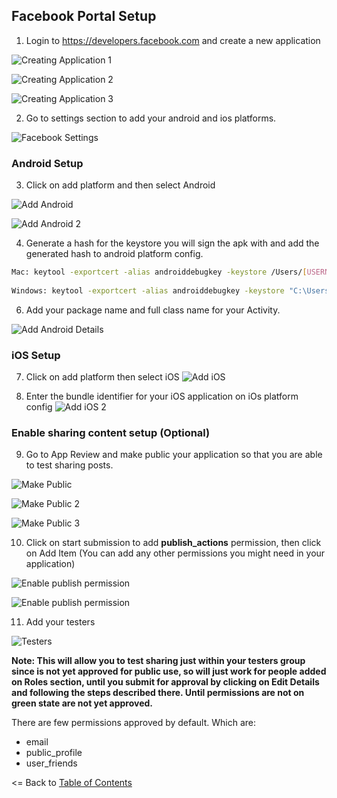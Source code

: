 ## Facebook Portal Setup

1. Login to https://developers.facebook.com and create a new application

![Creating Application 1](https://github.com/CrossGeeks/FacebookClientPlugin/blob/develop/images/create-fb-app.jpg?raw=true)

![Creating Application 2](https://github.com/CrossGeeks/FacebookClientPlugin/blob/develop/images/create-fb-app-2.jpg?raw=true)

![Creating Application 3](https://github.com/CrossGeeks/FacebookClientPlugin/blob/develop/images/fb-app-start.png?raw=true)

2. Go to settings section to add your android and ios platforms.

![Facebook Settings](https://github.com/CrossGeeks/FacebookClientPlugin/blob/develop/images/fb-app-settings.png)



### Android Setup

3. Click on add platform and then select Android


![Add Android](https://github.com/CrossGeeks/FacebookClientPlugin/blob/develop/images/create-android-app.png?raw=true)

![Add Android 2](https://github.com/CrossGeeks/FacebookClientPlugin/blob/develop/images/create-android-app-2.png?raw=true)

4. Generate a hash for the keystore you will sign the apk with and add the generated hash to android platform config.

```bash
Mac: keytool -exportcert -alias androiddebugkey -keystore /Users/[USERNAME]]/.local/share/Xamarin/Mono\ for\ Android/debug.keystore | openssl sha1 -binary | openssl base64
 
Windows: keytool -exportcert -alias androiddebugkey -keystore "C:\Users\[USERNAME]\AppData\Local\Xamarin\Mono for Android\debug.keystore" | openssl sha1 -binary | openssl base64
```

6. Add your package name and full class name for your Activity.

![Add Android  Details](https://github.com/CrossGeeks/FacebookClientPlugin/blob/develop/images/create-android-app-details.png?raw=true)

### iOS Setup

7. Click on add platform then select iOS
![Add iOS](https://github.com/CrossGeeks/FacebookClientPlugin/blob/develop/images/create-ios-app.png?raw=true)

8. Enter the bundle identifier for your iOS application on iOs platform config
![Add iOS 2](https://github.com/CrossGeeks/FacebookClientPlugin/blob/develop/images/create-ios-app-2.png?raw=true)

### Enable sharing content setup (Optional)

9. Go to App Review and make public your application so that you are able to test sharing posts.

![Make Public](https://github.com/CrossGeeks/FacebookClientPlugin/blob/develop/images/fb-app-make-public.png)

![Make Public 2](https://github.com/CrossGeeks/FacebookClientPlugin/blob/develop/images/fb-app-make-ublic-2.png?raw=true)

![Make Public 3](https://github.com/CrossGeeks/FacebookClientPlugin/blob/develop/images/fb-app-make-ublic-3.png?raw=true)

10. Click on start submission to add **publish_actions** permission, then click on Add Item (You can add any other permissions you might need in your application)

![Enable publish permission](https://github.com/CrossGeeks/FacebookClientPlugin/blob/develop/images/publish_actions_permission.png?raw=true)

![Enable publish permission](https://github.com/CrossGeeks/FacebookClientPlugin/blob/develop/images/publish_actions_permission_2.png?raw=true)

11. Add your testers

![Testers](https://github.com/CrossGeeks/FacebookClientPlugin/blob/develop/images/testers.png?raw=true)

**Note: This will allow you to test sharing just within your testers group since is not yet approved for public use, so will just work for people added on Roles section, until you submit for approval by clicking on Edit Details and following the steps described there. Until permissions are not on green state are not yet approved.**

There are few permissions approved by default. Which are:

* email
* public_profile
* user_friends





<= Back to [Table of Contents](../README.md)
